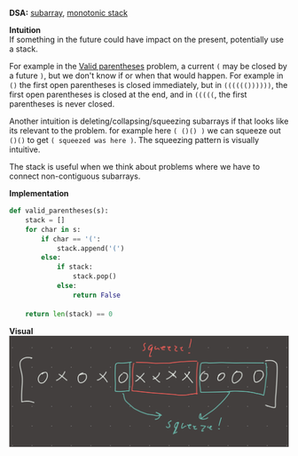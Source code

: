 **DSA:** [subarray](./subarray.md), [monotonic stack](./monotonic%20stack.md)  
  
**Intuition**  
If something in the future could have impact on the present, potentially use a stack.  
  
For example in the [Valid parentheses](Valid%20parentheses.md) problem, a current `(` may be closed by a future `)`, but we don't know if or when that would happen. For example in `()` the first open parentheses is closed immediately, but in `(((((())))))`, the first open parentheses is closed at the end, and in `(((((`, the first parentheses is never closed.  
  
Another intuition is deleting/collapsing/squeezing subarrays if that looks like its relevant to the problem. for example here `( ()() )` we can squeeze out `()()` to get `( squeezed was here )`. The squeezing pattern is visually intuitive.   
  
The stack is useful when we think about problems where we have to connect non-contiguous subarrays.  
  
**Implementation**  
```python  
def valid_parentheses(s):  
	stack = []  
	for char in s:  
		if char == '(':  
			stack.append('(')  
		else:  
			if stack:  
				stack.pop()  
			else:  
				return False  
				  
	return len(stack) == 0  
```  
  
**Visual**   
![IMG_9C0E86307947-1.jpeg](./_pics/IMG_9C0E86307947-1.jpeg)  
  
